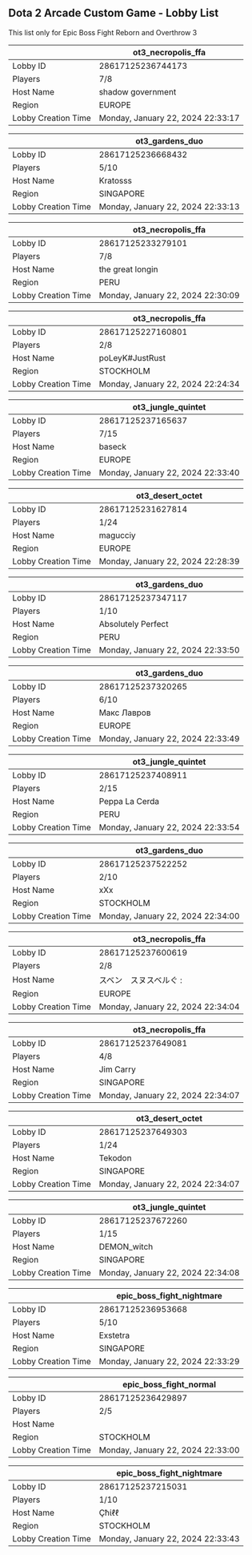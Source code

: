 ## Dota 2 Arcade Custom Game - Lobby List

This list only for Epic Boss Fight Reborn and Overthrow 3

|  | ot3_necropolis_ffa |
| ------ | ------ |
| Lobby ID | 28617125236744173 |
| Players | 7/8 |
| Host Name | shadow government |
| Region | EUROPE |
| Lobby Creation Time | Monday, January 22, 2024 22:33:17 |


|  | ot3_gardens_duo |
| ------ | ------ |
| Lobby ID | 28617125236668432 |
| Players | 5/10 |
| Host Name | Kratosss |
| Region | SINGAPORE |
| Lobby Creation Time | Monday, January 22, 2024 22:33:13 |


|  | ot3_necropolis_ffa |
| ------ | ------ |
| Lobby ID | 28617125233279101 |
| Players | 7/8 |
| Host Name | the great longin |
| Region | PERU |
| Lobby Creation Time | Monday, January 22, 2024 22:30:09 |


|  | ot3_necropolis_ffa |
| ------ | ------ |
| Lobby ID | 28617125227160801 |
| Players | 2/8 |
| Host Name | poLeyK#JustRust |
| Region | STOCKHOLM |
| Lobby Creation Time | Monday, January 22, 2024 22:24:34 |


|  | ot3_jungle_quintet |
| ------ | ------ |
| Lobby ID | 28617125237165637 |
| Players | 7/15 |
| Host Name | baseck |
| Region | EUROPE |
| Lobby Creation Time | Monday, January 22, 2024 22:33:40 |


|  | ot3_desert_octet |
| ------ | ------ |
| Lobby ID | 28617125231627814 |
| Players | 1/24 |
| Host Name | magucciy |
| Region | EUROPE |
| Lobby Creation Time | Monday, January 22, 2024 22:28:39 |


|  | ot3_gardens_duo |
| ------ | ------ |
| Lobby ID | 28617125237347117 |
| Players | 1/10 |
| Host Name | Absolutely Perfect |
| Region | PERU |
| Lobby Creation Time | Monday, January 22, 2024 22:33:50 |


|  | ot3_gardens_duo |
| ------ | ------ |
| Lobby ID | 28617125237320265 |
| Players | 6/10 |
| Host Name | Макс Лавров |
| Region | EUROPE |
| Lobby Creation Time | Monday, January 22, 2024 22:33:49 |


|  | ot3_jungle_quintet |
| ------ | ------ |
| Lobby ID | 28617125237408911 |
| Players | 2/15 |
| Host Name | Peppa La Cerda |
| Region | PERU |
| Lobby Creation Time | Monday, January 22, 2024 22:33:54 |


|  | ot3_gardens_duo |
| ------ | ------ |
| Lobby ID | 28617125237522252 |
| Players | 2/10 |
| Host Name | xXx |
| Region | STOCKHOLM |
| Lobby Creation Time | Monday, January 22, 2024 22:34:00 |


|  | ot3_necropolis_ffa |
| ------ | ------ |
| Lobby ID | 28617125237600619 |
| Players | 2/8 |
| Host Name | スベン　スヌスベルぐ : |
| Region | EUROPE |
| Lobby Creation Time | Monday, January 22, 2024 22:34:04 |


|  | ot3_necropolis_ffa |
| ------ | ------ |
| Lobby ID | 28617125237649081 |
| Players | 4/8 |
| Host Name | Jim Carry |
| Region | SINGAPORE |
| Lobby Creation Time | Monday, January 22, 2024 22:34:07 |


|  | ot3_desert_octet |
| ------ | ------ |
| Lobby ID | 28617125237649303 |
| Players | 1/24 |
| Host Name | Tekodon |
| Region | SINGAPORE |
| Lobby Creation Time | Monday, January 22, 2024 22:34:07 |


|  | ot3_jungle_quintet |
| ------ | ------ |
| Lobby ID | 28617125237672260 |
| Players | 1/15 |
| Host Name | DEMON_witch |
| Region | SINGAPORE |
| Lobby Creation Time | Monday, January 22, 2024 22:34:08 |


|  | epic_boss_fight_nightmare |
| ------ | ------ |
| Lobby ID | 28617125236953668 |
| Players | 5/10 |
| Host Name | Exstetra |
| Region | SINGAPORE |
| Lobby Creation Time | Monday, January 22, 2024 22:33:29 |


|  | epic_boss_fight_normal |
| ------ | ------ |
| Lobby ID | 28617125236429897 |
| Players | 2/5 |
| Host Name | ||Цeлуū Эkрāн|| пока я онлайн |
| Region | STOCKHOLM |
| Lobby Creation Time | Monday, January 22, 2024 22:33:00 |


|  | epic_boss_fight_nightmare |
| ------ | ------ |
| Lobby ID | 28617125237215031 |
| Players | 1/10 |
| Host Name | Çħίℓℓ |
| Region | STOCKHOLM |
| Lobby Creation Time | Monday, January 22, 2024 22:33:43 |


